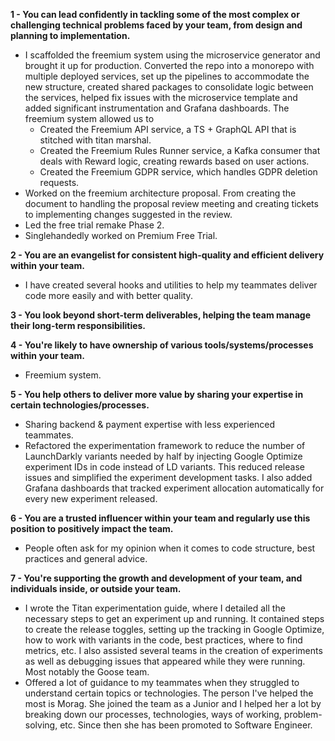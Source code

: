 **1 - You can lead confidently in tackling some of the most complex or challenging technical problems faced by your team, from design and planning to implementation.**
- I scaffolded the freemium system using the microservice generator and brought it up for production. Converted the repo into a monorepo with multiple deployed services, set up the pipelines to accommodate the new structure, created shared packages to consolidate logic between the services, helped fix issues with the microservice template and added significant instrumentation and Grafana dashboards. The freemium system allowed us to
	- Created the Freemium API service, a TS + GraphQL API that is stitched with titan marshal.
	- Created the Freemium Rules Runner service, a Kafka consumer that deals with Reward logic, creating rewards based on user actions.
	- Created the Freemium GDPR service, which handles GDPR deletion requests.
- Worked on the freemium architecture proposal. From creating the document to handling the proposal review meeting and creating tickets to implementing changes suggested in the review.
- Led the free trial remake Phase 2.
- Singlehandedly worked on Premium Free Trial.

**2 - You are an evangelist for consistent high-quality and efficient delivery within your team.**
- I have created several hooks and utilities to help my teammates deliver code more easily and with better quality.

**3 - You look beyond short-term deliverables, helping the team manage their long-term responsibilities.**

**4 - You're likely to have ownership of various tools/systems/processes within your team.**
- Freemium system.

**5 - You help others to deliver more value by sharing your expertise in certain technologies/processes.**
- Sharing backend & payment expertise with less experienced teammates.
- Refactored the experimentation framework to reduce the number of LaunchDarkly variants needed by half by injecting Google Optimize experiment IDs in code instead of LD variants. This reduced release issues and simplified the experiment development tasks. I also added Grafana dashboards that tracked experiment allocation automatically for every new experiment released.

**6 - You are a trusted influencer within your team and regularly use this position to positively impact the team.**
- People often ask for my opinion when it comes to code structure, best practices and general advice.

**7 - You're supporting the growth and development of your team, and individuals inside, or outside your team.**
- I wrote the Titan experimentation guide, where I detailed all the necessary steps to get an experiment up and running. It contained steps to create the release toggles, setting up the tracking in Google Optimize, how to work with variants in the code, best practices, where to find metrics, etc. I also assisted several teams in the creation of experiments as well as debugging issues that appeared while they were running. Most notably the Goose team.
- Offered a lot of guidance to my teammates when they struggled to understand certain topics or technologies. The person I've helped the most is Morag. She joined the team as a Junior and I helped her a lot by breaking down our processes, technologies, ways of working, problem-solving, etc. Since then she has been promoted to Software Engineer.